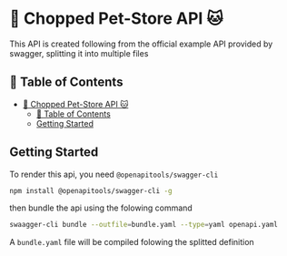 # 🐶 Chopped Pet-Store API 🐱

This API is created following from the official example API provided by swagger, splitting it into multiple files

## 📖 Table of Contents

- [🐶 Chopped Pet-Store API 🐱](#-chopped-pet-store-api-)
  - [📖 Table of Contents](#-table-of-contents)
  - [Getting Started](#getting-started)

## Getting Started

To render this api, you need `@openapitools/swagger-cli`

```bash
npm install @openapitools/swagger-cli -g
```

then bundle the api using the folowing command

```bash
swaagger-cli bundle --outfile=bundle.yaml --type=yaml openapi.yaml
```

A `bundle.yaml`  file will be compiled folowing the splitted definition
